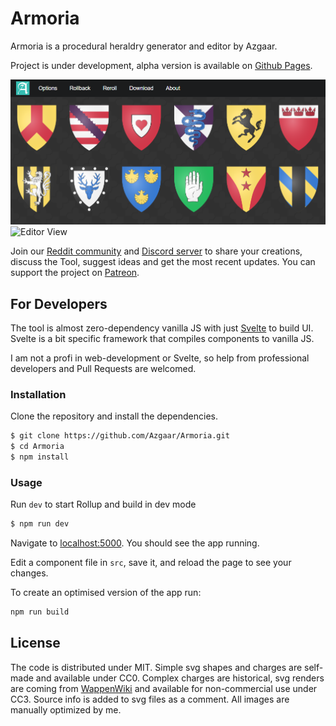 # Armoria

Armoria is a procedural heraldry generator and editor by Azgaar.

Project is under development, alpha version is available on [Github Pages](https://azgaar.github.io/Armoria/).

![Gallery View](public/preview.png)
![Editor View](https://cdn.discordapp.com/attachments/587406457725779968/787792526907015234/preview2.png)

Join our [Reddit community](https://www.reddit.com/r/FantasyMapGenerator) and [Discord server](https://discordapp.com/invite/X7E84HU) to share your creations, discuss the Tool, suggest ideas and get the most recent updates. You can support the project on [Patreon](https://www.patreon.com/azgaar).

## For Developers

The tool is almost zero-dependency vanilla JS with just [Svelte](https://github.com/sveltejs/svelte) to build UI. Svelte is a bit specific framework that compiles components to vanilla JS.

I am not a profi in web-development or Svelte, so help from professional developers and Pull Requests are welcomed.

### Installation

Clone the repository and install the dependencies.

```sh
$ git clone https://github.com/Azgaar/Armoria.git
$ cd Armoria
$ npm install
```

### Usage

Run `dev` to start Rollup and build in dev mode

```sh
$ npm run dev
```

Navigate to [localhost:5000](http://localhost:5000). You should see the app running.

Edit a component file in `src`, save it, and reload the page to see your changes.

To create an optimised version of the app run:

```bash
npm run build
```

## License

The code is distributed under MIT. Simple svg shapes and charges are self-made and available under CC0. Complex charges are historical, svg renders are coming from [WappenWiki](http://wappenwiki.org) and available for non-commercial use under CC3. Source info is added to svg files as a comment. All images are manually optimized by me.